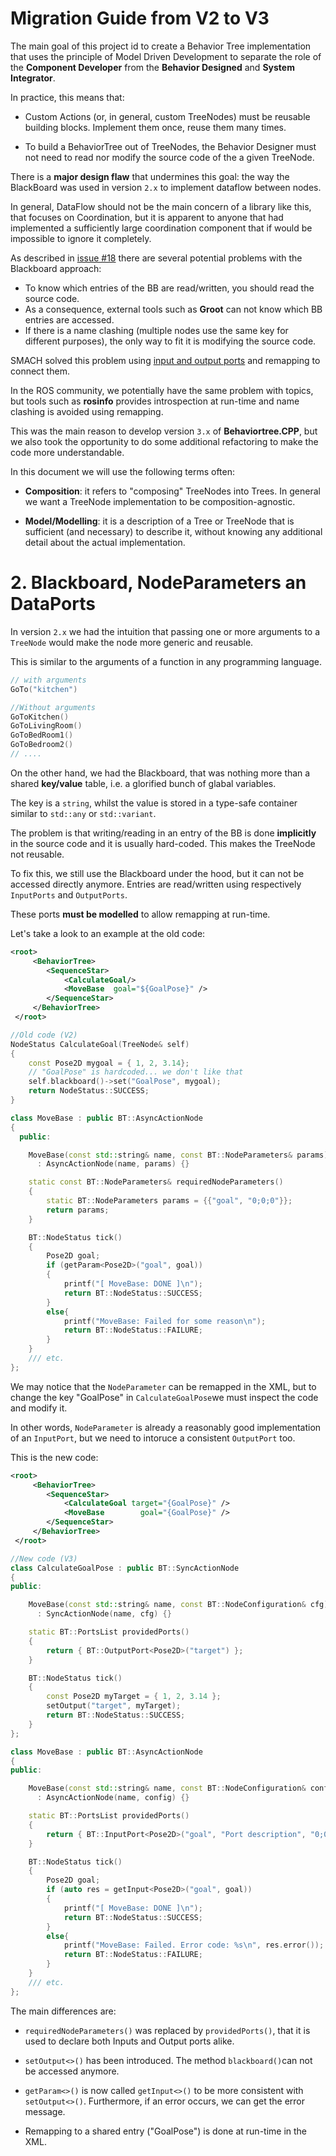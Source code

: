 # Migration Guide from V2 to V3

The main goal of this project id to create a Behavior Tree implementation
that uses the principle of Model Driven Development to separate the role 
of the __Component Developer__ from the __Behavior Designed__ and __System Integrator__.

In practice, this means that:

- Custom Actions (or, in general, custom TreeNodes) must be reusable building
blocks. Implement them once, reuse them many times.

- To build a BehaviorTree out of TreeNodes, the Behavior Designer must not need to read 
nor modify the source code of the a given TreeNode.

There is a __major design flaw__ that undermines this goal: the way
the BlackBoard was used in version `2.x` to implement dataflow between nodes.

In general, DataFlow should not be the main concern of a library like this,
that focuses on Coordination, but it is apparent to anyone that had implemented 
a sufficiently large coordination component that if would be impossible 
to ignore it completely.

As described in [issue #18](https://github.com/BehaviorTree/BehaviorTree.CPP/issues/18)
there are several potential problems with the Blackboard approach:

- To know which entries of the BB are read/written, you should read the source code.
- As a consequence, external tools such as __Groot__ can not know which BB entries are accessed.
- If there is a name clashing (multiple nodes use the same key for different purposes),
 the only way to fit it is modifying the source code. 

SMACH solved this problem using [input and output ports](http://wiki.ros.org/smach/Tutorials/User%20Data)
and remapping to connect them.

In the ROS community, we potentially have the same problem with topics,
but tools such as __rosinfo__ provides introspection at run-time and name
clashing is avoided using remapping.

This was the main reason to develop version `3.x` of __Behaviortree.CPP__, but we
also took the opportunity to do some additional refactoring to make the code
more understandable.

In this document we will use the following terms often:

- __Composition__: it refers to "composing" TreeNodes into Trees. In general
 we want a TreeNode implementation to be composition-agnostic.
 
- __Model/Modelling__: it is a description of a Tree or TreeNode that is 
sufficient (and necessary) to describe it, without knowing any additional 
detail about the actual implementation.


# 2. Blackboard, NodeParameters an DataPorts

In version `2.x` we had the intuition that passing one or more arguments
to a `TreeNode` would make the node more generic and reusable.

This is similar to the arguments of a function in any programming language.

```C++
// with arguments
GoTo("kitchen")

//Without arguments
GoToKitchen()
GoToLivingRoom()
GoToBedRoom1()
GoToBedroom2()
// ....
```

On the other hand, we had the Blackboard, that was nothing more than a
shared __key/value__ table, i.e. a glorified bunch of glabal variables.

The key is a `string`, whilst the value is 
stored in a type-safe container similar to `std::any` or `std::variant`.

The problem is that writing/reading in an entry of the BB is done __implicitly__
in the source code and it is usually hard-coded. This makes the TreeNode
not reusable.

To fix this, we still use the Blackboard under the hood, but it can not be 
accessed directly anymore. Entries are read/written using respectively `InputPorts`
and `OutputPorts`.

These ports __must be modelled__ to allow remapping at run-time.

Let's take a look to an example at the old code:

```XML
<root>
     <BehaviorTree>
        <SequenceStar>
            <CalculateGoal/>
            <MoveBase  goal="${GoalPose}" />
        </SequenceStar>
     </BehaviorTree>
 </root>
```

```C++
//Old code (V2)
NodeStatus CalculateGoal(TreeNode& self)
{
    const Pose2D mygoal = { 1, 2, 3.14};
    // "GoalPose" is hardcoded... we don't like that
    self.blackboard()->set("GoalPose", mygoal);
    return NodeStatus::SUCCESS;
}

class MoveBase : public BT::AsyncActionNode
{
  public:

    MoveBase(const std::string& name, const BT::NodeParameters& params)
      : AsyncActionNode(name, params) {}

    static const BT::NodeParameters& requiredNodeParameters()
    {
        static BT::NodeParameters params = {{"goal", "0;0;0"}};
        return params;
    }

    BT::NodeStatus tick()
    {
        Pose2D goal;
        if (getParam<Pose2D>("goal", goal))
        {
            printf("[ MoveBase: DONE ]\n");
            return BT::NodeStatus::SUCCESS;
        }
        else{
            printf("MoveBase: Failed for some reason\n");
            return BT::NodeStatus::FAILURE;
        }
    }
    /// etc.
};
```

We may notice that the `NodeParameter` can be remapped in the XML, but
to change the key "GoalPose" in `CalculateGoalPose`we must inspect the code
and modify it.

In other words, `NodeParameter` is already a reasonably good implementation
of an `InputPort`, but we need to intoruce a consistent `OutputPort` too.

This is the new code:

```XML
<root>
     <BehaviorTree>
        <SequenceStar>
            <CalculateGoal target="{GoalPose}" />
            <MoveBase        goal="{GoalPose}" />
        </SequenceStar>
     </BehaviorTree>
 </root>
```

```C++
//New code (V3)
class CalculateGoalPose : public BT::SyncActionNode
{
public:

    MoveBase(const std::string& name, const BT::NodeConfiguration& cfg)
      : SyncActionNode(name, cfg) {}

    static BT::PortsList providedPorts()
    {
        return { BT::OutputPort<Pose2D>("target") };
    }

    BT::NodeStatus tick()
    {
        const Pose2D myTarget = { 1, 2, 3.14 };
        setOutput("target", myTarget);
        return BT::NodeStatus::SUCCESS;
    }
};

class MoveBase : public BT::AsyncActionNode
{
public:

    MoveBase(const std::string& name, const BT::NodeConfiguration& config)
      : AsyncActionNode(name, config) {}

    static BT::PortsList providedPorts()
    {
        return { BT::InputPort<Pose2D>("goal", "Port description", "0;0;0") };
    }

    BT::NodeStatus tick()
    {
        Pose2D goal;
        if (auto res = getInput<Pose2D>("goal", goal))
        {
            printf("[ MoveBase: DONE ]\n");
            return BT::NodeStatus::SUCCESS;
        }
        else{
            printf("MoveBase: Failed. Error code: %s\n", res.error());
            return BT::NodeStatus::FAILURE;
        }
    }
    /// etc.
};
```

The main differences are:

- `requiredNodeParameters()` was replaced by `providedPorts()`, that
 it is used to declare both Inputs and Output ports alike.
   
- `setOutput<>()` has been introduced. The method `blackboard()`can not be 
   accessed anymore.

- `getParam<>()` is now called `getInput<>()` to be more consistent with
  `setOutput<>()`. Furthermore, if an error occurs, we can get the error 
  message.
  
- Remapping to a shared entry ("GoalPose") is done at run-time in the XML.

